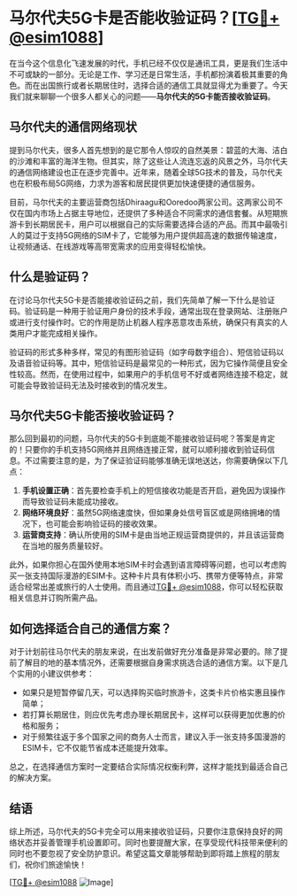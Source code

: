 # 马尔代夫5G卡是否能收验证码？[[TG💪+ @esim1088](https://t.me/s/esim1088)]

在当今这个信息化飞速发展的时代，手机已经不仅仅是通讯工具，更是我们生活中不可或缺的一部分。无论是工作、学习还是日常生活，手机都扮演着极其重要的角色。而在出国旅行或者长期居住时，选择合适的通信工具就显得尤为重要了。今天我们就来聊聊一个很多人都关心的问题——**马尔代夫的5G卡能否接收验证码**。

## 马尔代夫的通信网络现状

提到马尔代夫，很多人首先想到的是它那令人惊叹的自然美景：碧蓝的大海、洁白的沙滩和丰富的海洋生物。但其实，除了这些让人流连忘返的风景之外，马尔代夫的通信网络建设也正在逐步完善中。近年来，随着全球5G技术的普及，马尔代夫也在积极布局5G网络，力求为游客和居民提供更加快速便捷的通信服务。

目前，马尔代夫的主要运营商包括Dhiraagu和Ooredoo两家公司。这两家公司不仅在国内市场上占据主导地位，还提供了多种适合不同需求的通信套餐。从短期旅游卡到长期居民卡，用户可以根据自己的实际需要选择合适的产品。而其中最吸引人的莫过于支持5G网络的SIM卡了，它能够为用户提供超高速的数据传输速度，让视频通话、在线游戏等高带宽需求的应用变得轻松愉快。

## 什么是验证码？

在讨论马尔代夫5G卡是否能接收验证码之前，我们先简单了解一下什么是验证码。验证码是一种用于验证用户身份的技术手段，通常出现在登录网站、注册账户或进行支付操作时。它的作用是防止机器人程序恶意攻击系统，确保只有真实的人类用户才能完成相关操作。

验证码的形式多种多样，常见的有图形验证码（如字母数字组合）、短信验证码以及语音验证码等。其中，短信验证码是最常见的一种形式，因为它操作简便且安全性较高。然而，在使用过程中，如果用户的手机信号不好或者网络连接不稳定，就可能会导致验证码无法及时接收到的情况发生。

## 马尔代夫5G卡能否接收验证码？

那么回到最初的问题，马尔代夫的5G卡到底能不能接收验证码呢？答案是肯定的！只要你的手机支持5G网络并且网络连接正常，就可以顺利接收到验证码信息。不过需要注意的是，为了保证验证码能够准确无误地送达，你需要确保以下几点：

1. **手机设置正确**：首先要检查手机上的短信接收功能是否开启，避免因为误操作而导致验证码未能成功接收。
2. **网络环境良好**：虽然5G网络速度快，但如果身处信号盲区或是网络拥堵的情况下，也可能会影响验证码的接收效果。
3. **运营商支持**：确认所使用的SIM卡是由当地正规运营商提供的，并且该运营商在当地的服务质量较好。

此外，如果你担心在国外使用本地SIM卡时会遇到语言障碍等问题，也可以考虑购买一张支持国际漫游的ESIM卡。这种卡片具有体积小巧、携带方便等特点，非常适合经常出差或旅行的人士使用。而且通过[TG💪+ @esim1088](https://t.me/s/esim1088)，你可以轻松获取相关信息并订购所需产品。

## 如何选择适合自己的通信方案？

对于计划前往马尔代夫的朋友来说，在出发前做好充分准备是非常必要的。除了提前了解目的地的基本情况外，还需要根据自身需求挑选合适的通信方案。以下是几个实用的小建议供参考：

- 如果只是短暂停留几天，可以选择购买临时旅游卡，这类卡片价格实惠且操作简单；
- 若打算长期居住，则应优先考虑办理长期居民卡，这样可以获得更加优惠的价格和服务；
- 对于频繁往返于多个国家之间的商务人士而言，建议入手一张支持多国漫游的ESIM卡，它不仅能节省成本还能提升效率。

总之，在选择通信方案时一定要结合实际情况权衡利弊，这样才能找到最适合自己的解决方案。

## 结语

综上所述，马尔代夫的5G卡完全可以用来接收验证码，只要你注意保持良好的网络状态并妥善管理手机设置即可。同时也要提醒大家，在享受现代科技带来便利的同时也不要忽视了安全防护意识。希望这篇文章能够帮助到即将踏上旅程的朋友们，祝你们旅途愉快！

[[TG💪+ @esim1088](https://t.me/s/esim1088) ![Image](https://i.postimg.cc/4NQfJmqS/Snipaste-2025-05-13-00-14-12.png)]